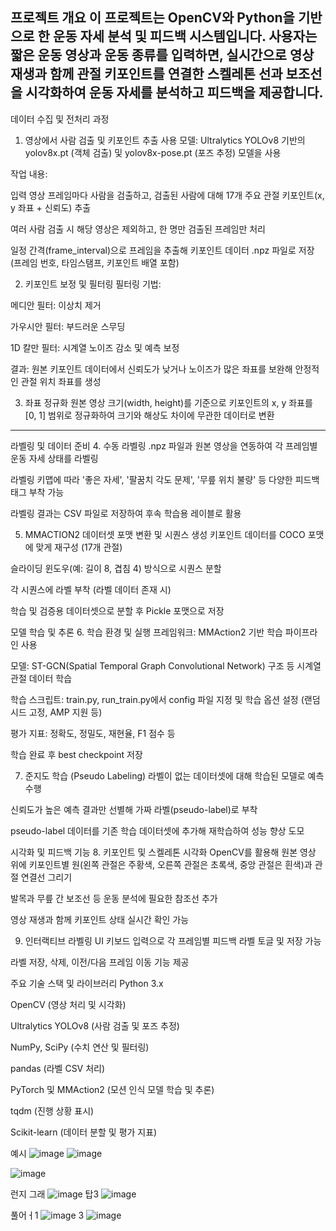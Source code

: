 프로젝트 개요
이 프로젝트는 OpenCV와 Python을 기반으로 한 운동 자세 분석 및 피드백 시스템입니다.
사용자는 짧은 운동 영상과 운동 종류를 입력하면, 실시간으로 영상 재생과 함께 관절 키포인트를 연결한 스켈레톤 선과 보조선을 시각화하여 운동 자세를 분석하고 피드백을 제공합니다.
----
데이터 수집 및 전처리 과정
1. 영상에서 사람 검출 및 키포인트 추출
사용 모델: Ultralytics YOLOv8 기반의 yolov8x.pt (객체 검출) 및 yolov8x-pose.pt (포즈 추정) 모델을 사용

작업 내용:

입력 영상 프레임마다 사람을 검출하고, 검출된 사람에 대해 17개 주요 관절 키포인트(x, y 좌표 + 신뢰도) 추출

여러 사람 검출 시 해당 영상은 제외하고, 한 명만 검출된 프레임만 처리

일정 간격(frame_interval)으로 프레임을 추출해 키포인트 데이터 .npz 파일로 저장 (프레임 번호, 타임스탬프, 키포인트 배열 포함)

2. 키포인트 보정 및 필터링
필터링 기법:

메디안 필터: 이상치 제거

가우시안 필터: 부드러운 스무딩

1D 칼만 필터: 시계열 노이즈 감소 및 예측 보정

결과: 원본 키포인트 데이터에서 신뢰도가 낮거나 노이즈가 많은 좌표를 보완해 안정적인 관절 위치 좌표를 생성

3. 좌표 정규화
원본 영상 크기(width, height)를 기준으로 키포인트의 x, y 좌표를 [0, 1] 범위로 정규화하여 크기와 해상도 차이에 무관한 데이터로 변환

-----

라벨링 및 데이터 준비
4. 수동 라벨링
.npz 파일과 원본 영상을 연동하여 각 프레임별 운동 자세 상태를 라벨링

라벨링 키맵에 따라 '좋은 자세', '팔꿈치 각도 문제', '무릎 위치 불량' 등 다양한 피드백 태그 부착 가능

라벨링 결과는 CSV 파일로 저장하여 후속 학습용 레이블로 활용

5. MMACTION2 데이터셋 포맷 변환 및 시퀀스 생성
키포인트 데이터를 COCO 포맷에 맞게 재구성 (17개 관절)

슬라이딩 윈도우(예: 길이 8, 겹침 4) 방식으로 시퀀스 분할

각 시퀀스에 라벨 부착 (라벨 데이터 존재 시)

학습 및 검증용 데이터셋으로 분할 후 Pickle 포맷으로 저장

모델 학습 및 추론
6. 학습 환경 및 실행
프레임워크: MMAction2 기반 학습 파이프라인 사용

모델: ST-GCN(Spatial Temporal Graph Convolutional Network) 구조 등 시계열 관절 데이터 학습

학습 스크립트: train.py, run_train.py에서 config 파일 지정 및 학습 옵션 설정 (랜덤 시드 고정, AMP 지원 등)

평가 지표: 정확도, 정밀도, 재현율, F1 점수 등

학습 완료 후 best checkpoint 저장

7. 준지도 학습 (Pseudo Labeling)
라벨이 없는 데이터셋에 대해 학습된 모델로 예측 수행

신뢰도가 높은 예측 결과만 선별해 가짜 라벨(pseudo-label)로 부착

pseudo-label 데이터를 기존 학습 데이터셋에 추가해 재학습하여 성능 향상 도모

시각화 및 피드백 기능
8. 키포인트 및 스켈레톤 시각화
OpenCV를 활용해 원본 영상 위에 키포인트별 원(왼쪽 관절은 주황색, 오른쪽 관절은 초록색, 중앙 관절은 흰색)과 관절 연결선 그리기

발목과 무릎 간 보조선 등 운동 분석에 필요한 참조선 추가

영상 재생과 함께 키포인트 상태 실시간 확인 가능

9. 인터랙티브 라벨링 UI
키보드 입력으로 각 프레임별 피드백 라벨 토글 및 저장 가능

라벨 저장, 삭제, 이전/다음 프레임 이동 기능 제공

주요 기술 스택 및 라이브러리
Python 3.x

OpenCV (영상 처리 및 시각화)

Ultralytics YOLOv8 (사람 검출 및 포즈 추정)

NumPy, SciPy (수치 연산 및 필터링)

pandas (라벨 CSV 처리)

PyTorch 및 MMAction2 (모션 인식 모델 학습 및 추론)

tqdm (진행 상황 표시)

Scikit-learn (데이터 분할 및 평가 지표)




예시
![image](https://github.com/user-attachments/assets/558d1a7e-1b03-460d-9a75-9d626525b801)
![image](https://github.com/user-attachments/assets/fc884bbe-7b65-4745-8b33-d6f1a2005cf1)

![image](https://github.com/user-attachments/assets/ae76982d-cff3-4648-87aa-19268366e8e7)

런지
그래
![image](https://github.com/user-attachments/assets/45666544-166d-432a-8bb2-597ed9636b7c)
탑3
![image](https://github.com/user-attachments/assets/c5d4f81e-c834-4ebb-8c96-014f4fcf7302)

풀어ㅓ1
![image](https://github.com/user-attachments/assets/9543df6e-479c-485a-b9e3-11194ca070b6)
3
![image](https://github.com/user-attachments/assets/9e661e8f-f3be-47c4-b6fb-fade493d7a2c)
